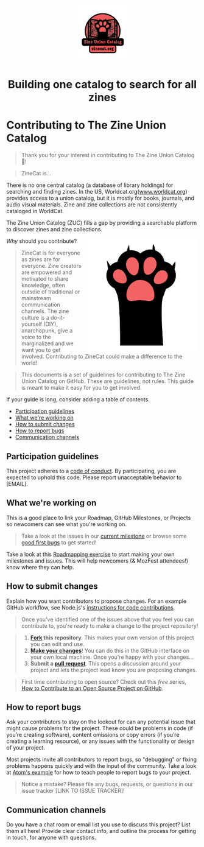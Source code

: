 <p align="center">
<img src="https://github.com/lsrkthelibrarian/zinecat.org/blob/master/zinecat_logo.png" width="150"/>
<h1 align="center">Building one catalog to search for all zines</h1>
</p>

# Contributing to The Zine Union Catalog

>Thank you for your interest in contributing to The Zine Union Catalog :tada:! 

>ZineCat is... 

There is no one central catalog (a database of library holdings) for searching and finding zines. In the US, Worldcat.org(www.worldcat.org) provides access to a union catalog, but it is mostly for books, journals, and audio visual materials. Zine and zine collections are not consistently cataloged in WorldCat.

The Zine Union Catalog (ZUC) fills a gap by providing a searchable platform to discover zines and zine collections.

*Why* should you contribute?
<img align="right" width="300" height="300" src="https://github.com/lsrkthelibrarian/zinecat.org/blob/master/Paw_Fav_Icon.png">
>ZineCat is for everyone as zines are for everyone.  Zine creators are empowered and motivated to share knowledge, often outsdie of traditional or mainstream communication channels.  The zine culture is a do-it-yourself (DIY), anarchopunk, give a voice to the marginalized and we want you to get involved.  Contributing to ZineCat could make a difference to the world!   

>This documents is a set of guidelines for contributing to The Zine Union Catalog on GitHub. These are guidelines, not rules. This guide is meant to make it easy for you to get involved.

If your guide is long, consider adding a table of contents.

* [Participation guidelines](#participation-guidelines)
* [What we're working on](#what-were-working-on)
* [How to submit changes](#how-to-submit-changes)
* [How to report bugs](#how-to-report-bugs)
* [Communication channels](#communication-channels)

## Participation guidelines

This project adheres to a [code of conduct](CODE_OF_CONDUCT.md). By participating, you are expected to uphold this code. Please report unacceptable behavior to [EMAIL].

## What we're working on

This is a good place to link your Roadmap, GitHub Milestones, or Projects so newcomers can see what you're working on.

> Take a look at the issues in our [current milestone](https://github.com/acabunoc/mozfest-repo-template/milestone/1) or browse some [good first bugs](https://github.com/acabunoc/mozfest-repo-template/labels/good%20first%20bug) to get started!

Take a look at this [Roadmapping exercise](http://mozillascience.github.io/working-open-workshop/roadmapping/) to start making your own milestones and issues. This will help newcomers (& MozFest attendees!) know where they can help.

## How to submit changes

Explain how you want contributors to propose changes. For an example GitHub workflow, see Node.js's [instructions for code contributions](https://github.com/nodejs/node/blob/master/CONTRIBUTING.md#code-contributions).

> Once you've identified one of the issues above that you feel you can contribute to, you're ready to make a change to the project repository!
 
> 1. **[Fork](https://help.github.com/articles/fork-a-repo/) this repository**. This makes your own version of this project you can edit and use.
> 2. **[Make your changes](https://guides.github.com/activities/forking/#making-changes)**! You can do this in the GitHub interface on your own local machine. Once you're happy with your changes...
> 3. **Submit a [pull request](https://help.github.com/articles/proposing-changes-to-a-project-with-pull-requests/)**. This opens a discussion around your project and lets the project lead know you are proposing changes.

> First time contributing to open source? Check out this *free* series, [How to Contribute to an Open Source Project on GitHub](https://egghead.io/series/how-to-contribute-to-an-open-source-project-on-github).

## How to report bugs

Ask your contributors to stay on the lookout for can any potential issue that might cause problems for the project. These could be problems in code (if you’re creating software), content omissions or copy errors (if you’re creating a learning resource), or any issues with the functionality or design of your project. 

Most projects invite all contributors to report bugs, so "debugging" or fixing problems happens quickly and with the input of the community. Take a look at [Atom's example](https://github.com/atom/atom/blob/master/CONTRIBUTING.md#reporting-bugs) for how to teach people to report bugs to your project.

> Notice a mistake? Please file any bugs, requests, or questions in our issue tracker [LINK TO ISSUE TRACKER]!

## Communication channels

Do you have a chat room or email list you use to discuss this project? List them all here! Provide clear contact info, and outline the process for getting in touch, for anyone with questions.
